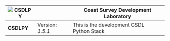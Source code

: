 
![CSDLPY](http://polar.ncep.noaa.gov/estofs/csdlpy-logo.png)  |                     |  Coast Survey Development Laboratory       |
--------------------------------------------------------------|---------------------|--------------------------------------------|
**CSDLPY**                                                    | Version: *1.5.1*    |  This is the development CSDL Python Stack | 


